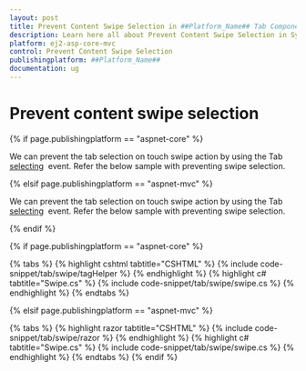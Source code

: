 ```yaml
---
layout: post
title: Prevent Content Swipe Selection in ##Platform_Name## Tab Component
description: Learn here all about Prevent Content Swipe Selection in Syncfusion ##Platform_Name## Tab component of Syncfusion Essential JS 2 and more.
platform: ej2-asp-core-mvc
control: Prevent Content Swipe Selection
publishingplatform: ##Platform_Name##
documentation: ug
---
```



# Prevent content swipe selection

{% if page.publishingplatform == "aspnet-core" %}

We can prevent the tab selection on touch swipe action by using the Tab [selecting](https://help.syncfusion.com/cr/aspnetcore-js2/Syncfusion.EJ2.Navigations.Tab.html#Syncfusion_EJ2_Navigations_Tab_Selecting) &nbsp;event. Refer the below sample with preventing swipe selection.

{% elsif page.publishingplatform == "aspnet-mvc" %}

We can prevent the tab selection on touch swipe action by using the Tab [selecting](https://help.syncfusion.com/cr/aspnetmvc-js2/Syncfusion.EJ2.Navigations.Tab.html#Syncfusion_EJ2_Navigations_Tab_Selecting) &nbsp;event. Refer the below sample with preventing swipe selection.

{% endif %}

{% if page.publishingplatform == "aspnet-core" %}

{% tabs %}
{% highlight cshtml tabtitle="CSHTML" %}
{% include code-snippet/tab/swipe/tagHelper %}
{% endhighlight %}
{% highlight c# tabtitle="Swipe.cs" %}
{% include code-snippet/tab/swipe/swipe.cs %}
{% endhighlight %}
{% endtabs %}

{% elsif page.publishingplatform == "aspnet-mvc" %}

{% tabs %}
{% highlight razor tabtitle="CSHTML" %}
{% include code-snippet/tab/swipe/razor %}
{% endhighlight %}
{% highlight c# tabtitle="Swipe.cs" %}
{% include code-snippet/tab/swipe/swipe.cs %}
{% endhighlight %}
{% endtabs %}
{% endif %}

